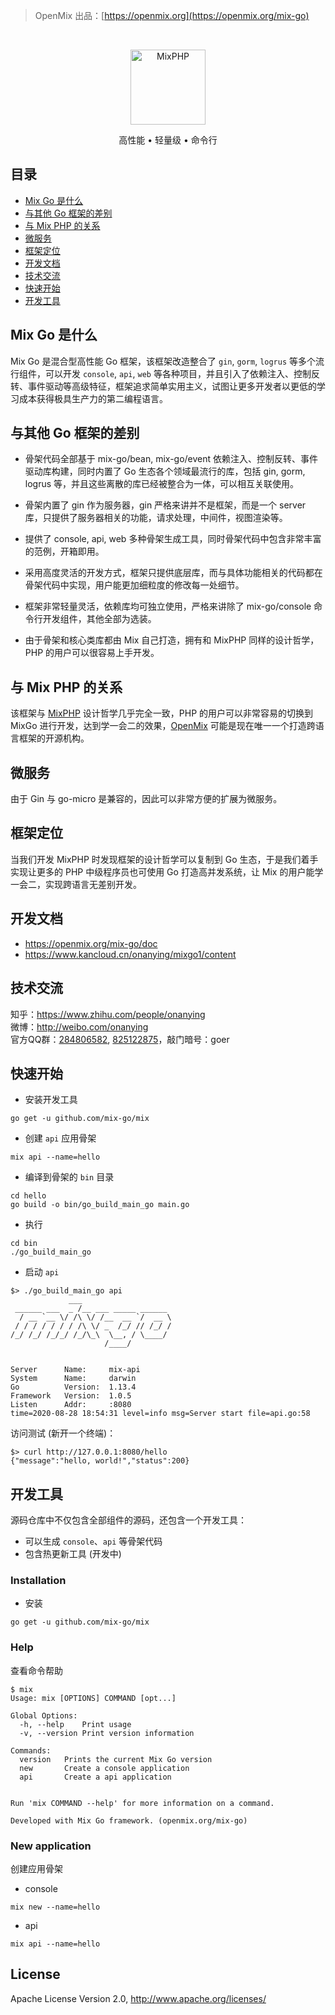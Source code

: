 > OpenMix 出品：[https://openmix.org](https://openmix.org/mix-go)

<br>

<p align="center">
    <img src="https://openmix.org/static/image/logo_go.png" width="120" alt="MixPHP">
</p>

<p align="center">高性能 • 轻量级 • 命令行</p>

## 目录

- [Mix Go 是什么](#mix-go-是什么)
- [与其他 Go 框架的差别](#与其他-go-框架的差别)
- [与 Mix PHP 的关系](#与-mix-php-的关系)
- [微服务](#微服务)
- [框架定位](#框架定位)
- [开发文档](#开发文档)
- [技术交流](#技术交流)
- [快速开始](#快速开始)
- [开发工具](#开发工具)

## Mix Go 是什么

Mix Go 是混合型高性能 Go 框架，该框架改造整合了 `gin`, `gorm`, `logrus` 等多个流行组件，可以开发 `console`, `api`, `web` 等各种项目，并且引入了依赖注入、控制反转、事件驱动等高级特征，框架追求简单实用主义，试图让更多开发者以更低的学习成本获得极具生产力的第二编程语言。

## 与其他 Go 框架的差别

- 骨架代码全部基于 mix-go/bean, mix-go/event 依赖注入、控制反转、事件驱动库构建，同时内置了 Go 生态各个领域最流行的库，包括 gin, gorm, logrus 等，并且这些离散的库已经被整合为一体，可以相互关联使用。

- 骨架内置了 gin 作为服务器，gin 严格来讲并不是框架，而是一个 server 库，只提供了服务器相关的功能，请求处理，中间件，视图渲染等。

- 提供了 console, api, web 多种骨架生成工具，同时骨架代码中包含非常丰富的范例，开箱即用。

- 采用高度灵活的开发方式，框架只提供底层库，而与具体功能相关的代码都在骨架代码中实现，用户能更加细粒度的修改每一处细节。

- 框架非常轻量灵活，依赖库均可独立使用，严格来讲除了 mix-go/console 命令行开发组件，其他全部为选装。

- 由于骨架和核心类库都由 Mix 自己打造，拥有和 MixPHP 同样的设计哲学，PHP 的用户可以很容易上手开发。

## 与 Mix PHP 的关系

该框架与 [MixPHP](https://github.com/mix-php/mix) 设计哲学几乎完全一致，PHP 的用户可以非常容易的切换到 MixGo 进行开发，达到学一会二的效果，[OpenMix](https://openmix.org) 可能是现在唯一一个打造跨语言框架的开源机构。

## 微服务

由于 Gin 与 go-micro 是兼容的，因此可以非常方便的扩展为微服务。

## 框架定位

当我们开发 MixPHP 时发现框架的设计哲学可以复制到 Go 生态，于是我们着手实现让更多的 PHP 中级程序员也可使用 Go 打造高并发系统，让 Mix 的用户能学一会二，实现跨语言无差别开发。

## 开发文档

- https://openmix.org/mix-go/doc
- https://www.kancloud.cn/onanying/mixgo1/content

## 技术交流

知乎：https://www.zhihu.com/people/onanying   
微博：http://weibo.com/onanying    
官方QQ群：[284806582](https://shang.qq.com/wpa/qunwpa?idkey=b3a8618d3977cda4fed2363a666b081a31d89e3d31ab164497f53b72cf49968a), [825122875](http://shang.qq.com/wpa/qunwpa?idkey=d2908b0c7095fc7ec63a2391fa4b39a8c5cb16952f6cfc3f2ce4c9726edeaf20)，敲门暗号：goer

## 快速开始

- 安装开发工具

~~~
go get -u github.com/mix-go/mix
~~~

- 创建 `api` 应用骨架

~~~
mix api --name=hello
~~~

- 编译到骨架的 `bin` 目录

~~~
cd hello
go build -o bin/go_build_main_go main.go
~~~

- 执行

~~~
cd bin
./go_build_main_go
~~~

- 启动 `api`

~~~
$> ./go_build_main_go api
             ___         
 ______ ___  _ /__ ___ _____ ______ 
  / __ `__ \/ /\ \/ /__  __ `/  __ \
 / / / / / / / /\ \/ _  /_/ // /_/ /
/_/ /_/ /_/_/ /_/\_\  \__, / \____/ 
                     /____/


Server      Name:     mix-api
System      Name:     darwin
Go          Version:  1.13.4
Framework   Version:  1.0.5
Listen      Addr:     :8080
time=2020-08-28 18:54:31 level=info msg=Server start file=api.go:58
~~~

访问测试 (新开一个终端)：

```
$> curl http://127.0.0.1:8080/hello
{"message":"hello, world!","status":200}
```

## 开发工具

源码仓库中不仅包含全部组件的源码，还包含一个开发工具：

- 可以生成 `console`、`api` 等骨架代码
- 包含热更新工具 (开发中)

### Installation

- 安装

```
go get -u github.com/mix-go/mix
```

### Help

查看命令帮助

~~~
$ mix
Usage: mix [OPTIONS] COMMAND [opt...]

Global Options:
  -h, --help	Print usage
  -v, --version	Print version information

Commands:
  version	Prints the current Mix Go version
  new		Create a console application
  api		Create a api application


Run 'mix COMMAND --help' for more information on a command.

Developed with Mix Go framework. (openmix.org/mix-go)
~~~

### New application

创建应用骨架

- console

~~~
mix new --name=hello
~~~

- api

~~~
mix api --name=hello
~~~

## License

Apache License Version 2.0, http://www.apache.org/licenses/
